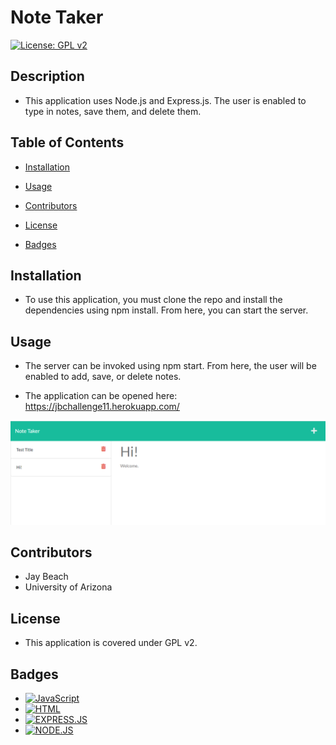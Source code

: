 # Note Taker

[![License: GPL v2](https://img.shields.io/badge/License-GPL_v2-blue.svg)](https://www.gnu.org/licenses/old-licenses/gpl-2.0.en.html)

## Description
* This application uses Node.js and Express.js. The user is enabled to type in notes, save them, and delete them.

## Table of Contents
* [Installation](#installation)

* [Usage](#usage)

* [Contributors](#contributors)

* [License](#license)

* [Badges](#badges)

## Installation
* To use this application, you must clone the repo and install the dependencies using npm install. From here, you can start the server.

## Usage
* The server can be invoked using npm start. From here, the user will be enabled to add, save, or delete notes.

* The application can be opened here: https://jbchallenge11.herokuapp.com/

![Sample of Note Taker Website](public/assets/images/notetaker.PNG)


## Contributors
* Jay Beach
* University of Arizona

## License
* This application is covered under GPL v2.

## Badges

* <a href="https://github.com/badges/shields"><img src="https://img.shields.io/badge/JSS-green" alt="JavaScript"></a>
* <a href="https://github.com/badges/shields"><img src="https://img.shields.io/badge/HTML-green" alt="HTML"></a>
* <a href="https://github.com/badges/shields"><img src="https://img.shields.io/badge/HTML-green" alt="EXPRESS.JS"></a>
* <a href="https://github.com/badges/shields"><img src="https://img.shields.io/badge/HTML-green" alt="NODE.JS"></a>
